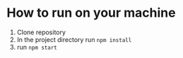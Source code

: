# How to run on your machine

1. Clone repository
2. In the project directory run `npm install`
3. run `npm start`
